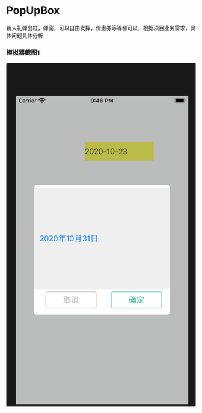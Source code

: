 # PopUpBox

新人礼弹出框，弹窗，可以自由发挥，优惠券等等都可以，根据项目业务需求，具体问题具体分析

### 模拟器截图1

![image](https://github.com/ZongAng123/StartAndEndTime/blob/main/%E6%88%AA%E5%B1%8F2020-10-18%20%E4%B8%8B%E5%8D%889.46.40.png)

